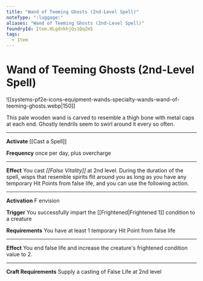 ```yaml
---
title: "Wand of Teeming Ghosts (2nd-Level Spell)"
noteType: ":luggage:"
aliases: "Wand of Teeming Ghosts (2nd-Level Spell)"
foundryId: Item.HLgdnkhjQs1QqZm5
tags:
  - Item
---
```


# Wand of Teeming Ghosts (2nd-Level Spell)
![[systems-pf2e-icons-equipment-wands-specialty-wands-wand-of-teeming-ghosts.webp|150]]

This pale wooden wand is carved to resemble a thigh bone with metal caps at each end. Ghostly tendrils seem to swirl around it every so often.

* * *

**Activate** [[Cast a Spell]]

**Frequency** once per day, plus overcharge

* * *

**Effect** You cast _[[False Vitality]]_ at 2nd level. During the duration of the spell, wisps that resemble spirits flit around you as long as you have any temporary Hit Points from false life, and you can use the following action.

* * *

**Activation** F envision

**Trigger** You successfully impart the [[Frightened|Frightened 1]] condition to a creature

**Requirements** You have at least 1 temporary Hit Point from false life

* * *

**Effect** You end false life and increase the creature's frightened condition value to 2.

* * *

**Craft Requirements** Supply a casting of False Life at 2nd level
